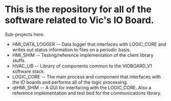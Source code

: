 # This is the repository for all of the software related to Vic's IO Board.

Sub-projects here:

*	HMI_DATA_LOGGER -- Data logger that interfaces with LOGIC_CORE and writes out status information to files on a periodic basis.
*	HMI_SHIM -- Testing/reference implementation of the client library stuffs.
*	HVAC_LIB -- Library of components common to the VIOBOARD_V1 software stack.
*	LOGIC_CORE -- The main process and component that interfaces with the IO boards and performs all of the logic processing.
*	qtHMI_SHIM -- A GUI for interfacing with the LOGIC_CORE.  Also a reference implementation and test bed for the communications library.